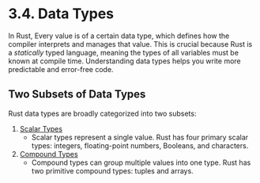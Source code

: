 # 3.4. Data Types

In Rust, Every value is of a certain data type, which defines how the compiler interprets and manages that value. This is crucial because Rust is a _statically_ typed language, meaning the types of all variables must be known at compile time. Understanding data types helps you write more predictable and error-free code.

## Two Subsets of Data Types

Rust data types are broadly categorized into two subsets:

1. [Scalar Types](https://github.com/nimodb/rust-journey/tree/main/_3_common_programming_concepts/_4_data_types/_1_scalar)
   - Scalar types represent a single value. Rust has four primary scalar types: integers, floating-point numbers, Booleans, and characters.
2. [Compound Types](https://github.com/nimodb/rust-journey/tree/main/_3_common_programming_concepts/_4_data_types/_2_compound)
   - Compound types can group multiple values into one type. Rust has two primitive compound types: tuples and arrays.
